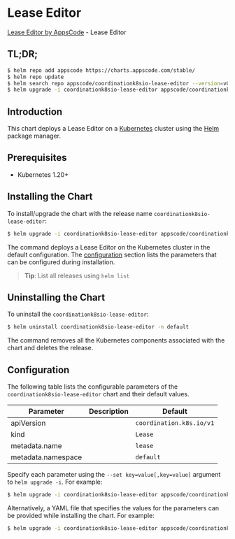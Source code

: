 # Lease Editor

[Lease Editor by AppsCode](https://appscode.com) - Lease Editor

## TL;DR;

```bash
$ helm repo add appscode https://charts.appscode.com/stable/
$ helm repo update
$ helm search repo appscode/coordinationk8sio-lease-editor --version=v0.23.0
$ helm upgrade -i coordinationk8sio-lease-editor appscode/coordinationk8sio-lease-editor -n default --create-namespace --version=v0.23.0
```

## Introduction

This chart deploys a Lease Editor on a [Kubernetes](http://kubernetes.io) cluster using the [Helm](https://helm.sh) package manager.

## Prerequisites

- Kubernetes 1.20+

## Installing the Chart

To install/upgrade the chart with the release name `coordinationk8sio-lease-editor`:

```bash
$ helm upgrade -i coordinationk8sio-lease-editor appscode/coordinationk8sio-lease-editor -n default --create-namespace --version=v0.23.0
```

The command deploys a Lease Editor on the Kubernetes cluster in the default configuration. The [configuration](#configuration) section lists the parameters that can be configured during installation.

> **Tip**: List all releases using `helm list`

## Uninstalling the Chart

To uninstall the `coordinationk8sio-lease-editor`:

```bash
$ helm uninstall coordinationk8sio-lease-editor -n default
```

The command removes all the Kubernetes components associated with the chart and deletes the release.

## Configuration

The following table lists the configurable parameters of the `coordinationk8sio-lease-editor` chart and their default values.

|     Parameter      | Description |               Default               |
|--------------------|-------------|-------------------------------------|
| apiVersion         |             | <code>coordination.k8s.io/v1</code> |
| kind               |             | <code>Lease</code>                  |
| metadata.name      |             | <code>lease</code>                  |
| metadata.namespace |             | <code>default</code>                |


Specify each parameter using the `--set key=value[,key=value]` argument to `helm upgrade -i`. For example:

```bash
$ helm upgrade -i coordinationk8sio-lease-editor appscode/coordinationk8sio-lease-editor -n default --create-namespace --version=v0.23.0 --set apiVersion=coordination.k8s.io/v1
```

Alternatively, a YAML file that specifies the values for the parameters can be provided while
installing the chart. For example:

```bash
$ helm upgrade -i coordinationk8sio-lease-editor appscode/coordinationk8sio-lease-editor -n default --create-namespace --version=v0.23.0 --values values.yaml
```
